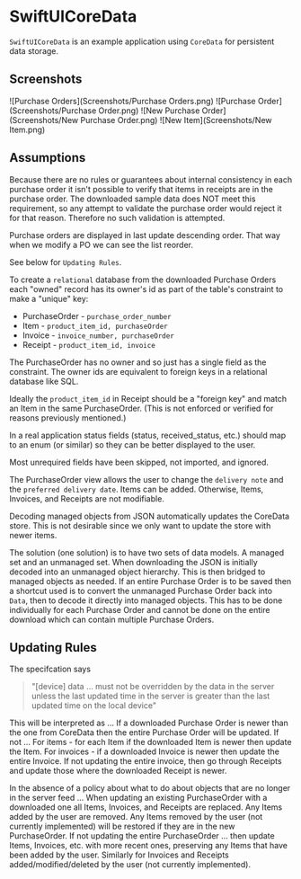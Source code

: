 #  SwiftUICoreData

`SwiftUICoreData` is an example application using `CoreData` for persistent data storage.

## Screenshots
![Purchase Orders](Screenshots/Purchase Orders.png)
![Purchase Order](Screenshots/Purchase Order.png)
![New Purchase Order](Screenshots/New Purchase Order.png)
![New Item](Screenshots/New Item.png)

## Assumptions

Because there are no rules or guarantees about internal consistency in each purchase order it isn't possible to verify that items in receipts are in the purchase order.
The downloaded sample data does NOT meet this requirement, so any attempt to validate the purchase order would reject it for that reason.  Therefore no such validation is attempted.

Purchase orders are displayed in last update descending order.
That way when we modify a PO we can see the list reorder.

See below for `Updating Rules`.

To create a `relational` database from the downloaded Purchase Orders each "owned" record has its owner's id as part of the table's constraint to make a "unique" key:  
* PurchaseOrder - `purchase_order_number`  
* Item - `product_item_id, purchaseOrder`  
* Invoice - `invoice_number, purchaseOrder`  
* Receipt - `product_item_id, invoice`  

The PurchaseOrder has no owner and so just has a single field as the constraint.
The owner ids are equivalent to foreign keys in a relational database like SQL.

Ideally the `product_item_id` in Receipt should be a "foreign key" and match an Item in the same PurchaseOrder.  (This is not enforced or verified for reasons previously mentioned.)

In a real application status fields (status, received_status, etc.) should map to an enum (or similar) so they can be better displayed to the user.

Most unrequired fields have been skipped, not imported, and ignored.

The PurchaseOrder view allows the user to change the `delivery note` and the `preferred delivery date`.  Items can be added.  Otherwise, Items, Invoices, and Receipts are not modifiable.

Decoding managed objects from JSON automatically updates the CoreData store.  This is not desirable since we only want to update the store with newer items.  

The solution (one solution) is to have two sets of data models. A managed set and an unmanaged set.  When downloading the JSON is initially decoded into an unmanaged object hierarchy.  This is then bridged to managed objects as needed.  If an entire Purchase Order is to be saved then a shortcut used is to convert the unmanaged Purchase Order back into `Data`, then to decode it directly into managed objects.  This has to be done individually for each Purchase Order and cannot be done on the entire download which can contain multiple Purchase Orders.

## Updating Rules

The specifcation says
> "[device] data ... must not be overridden by the data in the server unless the 
> last updated time in the server is greater than the last updated time on the local device"

This will be interpreted as ...
If a downloaded Purchase Order is newer than the one from CoreData then the entire Purchase Order will be updated.
If not ...
For items - for each Item if the downloaded Item is newer then update the Item.
For invoices - if a downloaded Invoice is newer then update the entire Invoice.
If not updating the entire invoice, then go through Receipts and update those where the downloaded Receipt is newer.

In the absence of a policy about what to do about objects that are no longer in the server feed ...
When updating an existing PurchaseOrder with a downloaded one all Items, Invoices, and Receipts are replaced.  Any Items added by the user are removed.
Any Items removed by the user (not currently implemented) will be restored if they are in the new PurchaseOrder.
If not updating the entire PurchaseOrder ... then update Items, Invoices, etc. with more recent ones, preserving any Items that have been added by the user.
Similarly for Invoices and Receipts added/modified/deleted by the user (not currently implemented).
